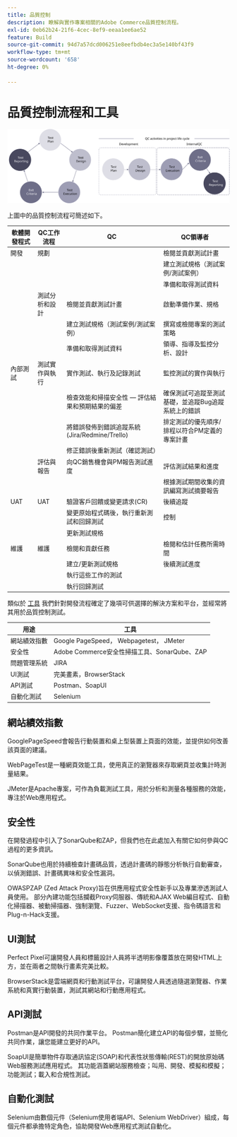 ```yaml
---
title: 品質控制
description: 瞭解與實作專案相關的Adobe Commerce品質控制流程。
exl-id: 0eb62b24-21f6-4cec-8ef9-eeaa1ee6ae52
feature: Build
source-git-commit: 94d7a57dcd006251e8eefbdb4ec3a5e140bf43f9
workflow-type: tm+mt
source-wordcount: '658'
ht-degree: 0%

---
```


# 品質控制流程和工具

![品質控制程式圖](../../assets/playbooks/quality-control-diagram.svg)

上圖中的品質控制流程可簡述如下。

<table>
<thead>
  <tr>
    <th>軟體開發程式</th>
    <th>QC工作流程</th>
    <th>QC</th>
    <th>QC領導者</th>
  </tr>
</thead>
<tbody>
  <tr>
    <td>開發</td>
    <td>規劃</td>
    <td></td>
    <td>檢閱並貢獻測試計畫</td>
  </tr>
  <tr>
    <td></td>
    <td></td>
    <td></td>
    <td>建立測試規格（測試案例/測試案例）</td>
  </tr>
  <tr>
    <td></td>
    <td></td>
    <td></td>
    <td>準備和取得測試資料</td>
  </tr>
  <tr>
    <td></td>
    <td>測試分析和設計</td>
    <td>檢閱並貢獻測試計畫</td>
    <td>啟動準備作業、規格</td>
  </tr>
  <tr>
    <td></td>
    <td></td>
    <td>建立測試規格（測試案例/測試案例）</td>
    <td>撰寫或檢閱專案的測試策略</td>
  </tr>
  <tr>
    <td></td>
    <td></td>
    <td>準備和取得測試資料</td>
    <td> 領導、指導及監控分析、設計</td>
  </tr>
  <tr>
    <td>內部測試</td>
    <td>測試實作與執行</td>
    <td>實作測試、執行及記錄測試</td>
    <td>監控測試的實作與執行</td>
  </tr>
  <tr>
    <td></td>
    <td></td>
    <td>檢查效能和掃描安全性 — 評估結果和預期結果的偏差</td>
    <td>確保測試可追蹤至測試基礎，並追蹤Bug追蹤系統上的錯誤</td>
  </tr>
  <tr>
    <td></td>
    <td></td>
    <td>將錯誤發佈到錯誤追蹤系統(Jira/Redmine/Trello)</td>
    <td>排定測試的優先順序/排程以符合PM定義的專案計畫</td>
  </tr>
  <tr>
    <td></td>
    <td></td>
    <td>修正錯誤後重新測試（確認測試）</td>
    <td></td>
  </tr>
  <tr>
    <td></td>
    <td>評估與報告</td>
    <td>向QC銷售機會與PM報告測試進度</td>
    <td>評估測試結果和進度</td>
  </tr>
  <tr>
    <td></td>
    <td></td>
    <td></td>
    <td>根據測試期間收集的資訊編寫測試摘要報告</td>
  </tr>
  <tr>
    <td>UAT</td>
    <td>UAT</td>
    <td>驗證客戶回饋或變更請求(CR)</td>
    <td>後續追蹤</td>
  </tr>
  <tr>
    <td></td>
    <td></td>
    <td>變更原始程式碼後，執行重新測試和回歸測試</td>
    <td>控制</td>
  </tr>
  <tr>
    <td></td>
    <td></td>
    <td>更新測試規格</td>
    <td></td>
  </tr>
  <tr>
    <td>維護</td>
    <td>維護</td>
    <td>檢閱和貢獻任務</td>
    <td>檢閱和估計任務所需時間</td>
  </tr>
  <tr>
    <td></td>
    <td></td>
    <td>建立/更新測試規格</td>
    <td>後續測試進度</td>
  </tr>
  <tr>
    <td></td>
    <td></td>
    <td>執行這些工作的測試</td>
    <td></td>
  </tr>
  <tr>
    <td></td>
    <td></td>
    <td>執行回歸測試</td>
    <td></td>
  </tr>
</tbody>
</table>

類似於 [工具](project-management-tools.md) 我們針對開發流程確定了幾項可供選擇的解決方案和平台，並經常將其用於品質控制測試。

| 用途 | 工具 |
|---------------------------|---------------------------------------------------|
| 網站績效指數 | Google PageSpeed， Webpagetest， JMeter |
| 安全性 | Adobe Commerce安全性掃描工具、SonarQube、ZAP |
| 問題管理系統 | JIRA |
| UI測試 | 完美畫素，BrowserStack |
| API測試 | Postman、SoapUI |
| 自動化測試 | Selenium |


## 網站績效指數

GooglePageSpeed會報告行動裝置和桌上型裝置上頁面的效能，並提供如何改善該頁面的建議。

WebPageTest是一種網頁效能工具，使用真正的瀏覽器來存取網頁並收集計時測量結果。

JMeter是Apache專案，可作為負載測試工具，用於分析和測量各種服務的效能，專注於Web應用程式。

## 安全性

在開發過程中引入了SonarQube和ZAP，但我們也在此處加入有關它如何參與QC過程的更多資訊。

SonarQube也用於持續檢查計畫碼品質，透過計畫碼的靜態分析執行自動審查，以偵測錯誤、計畫碼異味和安全性漏洞。

OWASPZAP (Zed Attack Proxy)旨在供應用程式安全性新手以及專業滲透測試人員使用。 部分內建功能包括攔截Proxy伺服器、傳統和AJAX Web編目程式、自動化掃描器、被動掃描器、強制瀏覽、Fuzzer、WebSocket支援、指令碼語言和Plug-n-Hack支援。

## UI測試

Perfect Pixel可讓開發人員和標籤設計人員將半透明影像覆蓋放在開發HTML上方，並在兩者之間執行畫素完美比較。

BrowserStack是雲端網頁和行動測試平台，可讓開發人員透過隨選瀏覽器、作業系統和真實行動裝置，測試其網站和行動應用程式。

## API測試

Postman是API開發的共同作業平台。 Postman簡化建立API的每個步驟，並簡化共同作業，讓您能建立更好的API。

SoapUI是簡單物件存取通訊協定(SOAP)和代表性狀態傳輸(REST)的開放原始碼Web服務測試應用程式。 其功能涵蓋網站服務檢查；叫用、開發、模擬和模擬；功能測試；載入和合規性測試。

## 自動化測試

Selenium由數個元件（Selenium使用者端API、Selenium WebDriver）組成，每個元件都承擔特定角色，協助開發Web應用程式測試自動化。

